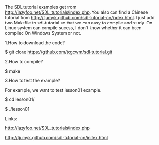 The SDL tutorial examples get from http://lazyfoo.net/SDL_tutorials/index.php. You also can find a Chinese tutorial from http://tjumyk.github.com/sdl-tutorial-cn/index.html. I just add two Makefile to sdl-tutorial so that we can easy to compile and study. On Linux system can compile sucess, I don't know whether it can been compiled On Windows System or not.



1.How to download the code?

$ git clone https://github.com/txgcwm/sdl-tutorial.git


2.How to compile?

$ make


3.How to test the example?

For example, we want to test lesson01 example.

$ cd lesson01/

$ ./lesson01



Links:

http://lazyfoo.net/SDL_tutorials/index.php

http://tjumyk.github.com/sdl-tutorial-cn/index.html
